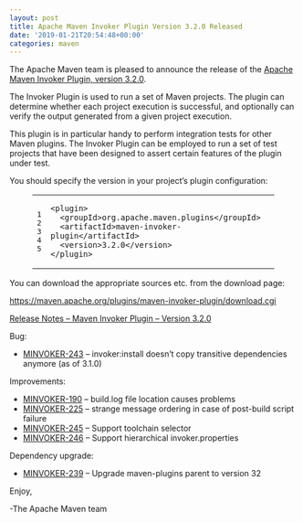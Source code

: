 ```yaml
---
layout: post
title: Apache Maven Invoker Plugin Version 3.2.0 Released
date: '2019-01-21T20:54:48+00:00'
categories: maven
---
```

<div class="entry-content"><p>The Apache Maven team is pleased to announce the release of the
<a href="http://maven.apache.org/plugins/maven-invoker-plugin/">Apache Maven Invoker Plugin, version 3.2.0</a>.</p>

<p>The Invoker Plugin is used to run a set of Maven projects. The plugin can
determine whether each project execution is successful, and optionally can
verify the output generated from a given project execution.</p>

<p>This plugin is in particular handy to perform integration tests for other Maven
plugins. The Invoker Plugin can be employed to run a set of test projects that
have been designed to assert certain features of the plugin under test.</p>

<p>You should specify the version in your project&rsquo;s plugin configuration:</p>

<figure class='code'><figcaption><span></span></figcaption><div class="highlight"><table><tr><td class="gutter"><pre class="line-numbers"><span class='line-number'>1</span>
<span class='line-number'>2</span>
<span class='line-number'>3</span>
<span class='line-number'>4</span>
<span class='line-number'>5</span>
</pre></td><td class='code'><pre><code class='xml'><span class='line'><span class="nt">&lt;plugin&gt;</span>
</span><span class='line'>  <span class="nt">&lt;groupId&gt;</span>org.apache.maven.plugins<span class="nt">&lt;/groupId&gt;</span>
</span><span class='line'>  <span class="nt">&lt;artifactId&gt;</span>maven-invoker-plugin<span class="nt">&lt;/artifactId&gt;</span>
</span><span class='line'>  <span class="nt">&lt;version&gt;</span>3.2.0<span class="nt">&lt;/version&gt;</span>
</span><span class='line'><span class="nt">&lt;/plugin&gt;</span>
</span></code></pre></td></tr></table></div></figure>


<p>You can download the appropriate sources etc. from the download page:</p>

<p><a href="https://maven.apache.org/plugins/maven-invoker-plugin/download.cgi">https://maven.apache.org/plugins/maven-invoker-plugin/download.cgi</a></p>

<!-- more -->


<p><a href="https://issues.apache.org/jira/secure/ReleaseNote.jspa?projectId=12317828&amp;version=12344638">Release Notes &ndash; Maven Invoker Plugin &ndash; Version 3.2.0</a></p>

<p>Bug:</p>

<ul>
<li><a href="https://issues.apache.org/jira/browse/MINVOKER-243">MINVOKER-243</a> &ndash; invoker:install doesn&rsquo;t copy transitive dependencies anymore (as of 3.1.0)</li>
</ul>


<p>Improvements:</p>

<ul>
<li><a href="https://issues.apache.org/jira/browse/MINVOKER-190">MINVOKER-190</a> &ndash; build.log file location causes problems</li>
<li><a href="https://issues.apache.org/jira/browse/MINVOKER-225">MINVOKER-225</a> &ndash; strange message ordering in case of post-build  script failure</li>
<li><a href="https://issues.apache.org/jira/browse/MINVOKER-245">MINVOKER-245</a> &ndash; Support toolchain selector</li>
<li><a href="https://issues.apache.org/jira/browse/MINVOKER-246">MINVOKER-246</a> &ndash; Support hierarchical invoker.properties</li>
</ul>


<p>Dependency upgrade:</p>

<ul>
<li><a href="https://issues.apache.org/jira/browse/MINVOKER-239">MINVOKER-239</a> &ndash; Upgrade maven-plugins parent to version 32</li>
</ul>


<p>Enjoy,</p>

<p>-The Apache Maven team</p>
</div>
